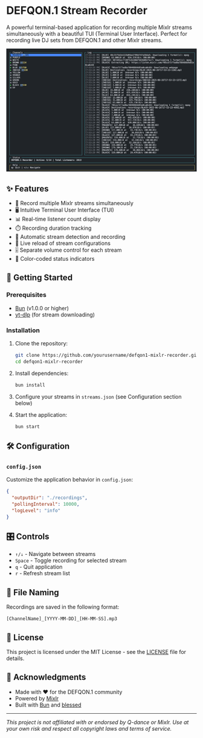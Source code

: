 # DEFQON.1 Stream Recorder

A powerful terminal-based application for recording multiple Mixlr streams simultaneously with a beautiful TUI (Terminal User Interface). Perfect for recording live DJ sets from DEFQON.1 and other Mixlr streams.

![Screenshot](screenshot.png)

## ✨ Features

- 🎵 Record multiple Mixlr streams simultaneously
- 🖥️ Intuitive Terminal User Interface (TUI)
- 📊 Real-time listener count display
- ⏱️ Recording duration tracking
- 🚀 Automatic stream detection and recording
- 🔄 Live reload of stream configurations
- 🎚️ Separate volume control for each stream
- 🎨 Color-coded status indicators

## 🚀 Getting Started

### Prerequisites

- [Bun](https://bun.sh/) (v1.0.0 or higher)
- [yt-dlp](https://github.com/yt-dlp/yt-dlp) (for stream downloading)

### Installation

1. Clone the repository:
   ```bash
   git clone https://github.com/yourusername/defqon1-mixlr-recorder.git
   cd defqon1-mixlr-recorder
   ```

2. Install dependencies:
   ```bash
   bun install
   ```

3. Configure your streams in `streams.json` (see Configuration section below)

4. Start the application:
   ```bash
   bun start
   ```

## 🛠️ Configuration

### `config.json`

Customize the application behavior in `config.json`:

```json
{
  "outputDir": "./recordings",
  "pollingInterval": 10000,
  "logLevel": "info"
}
```

## 🎛️ Controls

- `↑/↓` - Navigate between streams
- `Space` - Toggle recording for selected stream
- `q` - Quit application
- `r` - Refresh stream list

## 📂 File Naming

Recordings are saved in the following format:
```
[ChannelName]_[YYYY-MM-DD]_[HH-MM-SS].mp3
```

## 📝 License

This project is licensed under the MIT License - see the [LICENSE](LICENSE) file for details.

## 🙏 Acknowledgments

- Made with ❤️ for the DEFQON.1 community
- Powered by [Mixlr](https://mixlr.com/)
- Built with [Bun](https://bun.sh/) and [blessed](https://github.com/chjj/blessed)

---

*This project is not affiliated with or endorsed by Q-dance or Mixlr. Use at your own risk and respect all copyright laws and terms of service.*
